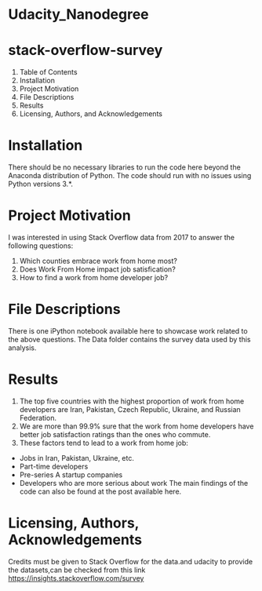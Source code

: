 # Udacity_Nanodegree

# stack-overflow-survey
1. Table of Contents
2. Installation
3. Project Motivation
4. File Descriptions
5. Results
6. Licensing, Authors, and Acknowledgements
# Installation
There should be no necessary libraries to run the code here beyond the Anaconda distribution of Python. The code should run with no issues using Python versions 3.*.

# Project Motivation
I was interested in using Stack Overflow data from 2017 to answer the following questions:

1. Which counties embrace work from home most?
2. Does Work From Home impact job satisfication?
3. How to find a work from home developer job?
# File Descriptions
There is one iPython notebook available here to showcase work related to the above questions. The Data folder contains the survey data used by this analysis.

# Results
1. The top five countries with the highest proportion of work from home developers are Iran, Pakistan, Czech Republic, Ukraine, and Russian Federation.
2. We are more than 99.9% sure that the work from home developers have better job satisfaction ratings than the ones who commute.
3. These factors tend to lead to a work from home job:
- Jobs in Iran, Pakistan, Ukraine, etc.
- Part-time developers
- Pre-series A startup companies
- Developers who are more serious about work
The main findings of the code can also be found at the post available here.

# Licensing, Authors, Acknowledgements
Credits must be given to Stack Overflow for the data.and udacity to provide the datasets,can be checked from this link https://insights.stackoverflow.com/survey

